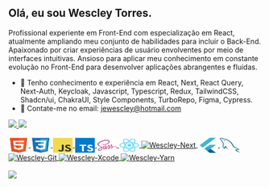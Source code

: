## Olá, eu sou Wescley Torres.
Profissional experiente em Front-End com especialização em React, atualmente ampliando meu conjunto de habilidades
para incluir o Back-End. Apaixonado por criar experiências de usuário envolventes por meio de interfaces intuitivas.
Ansioso para aplicar meu conhecimento em constante evolução no Front-End para desenvolver aplicações abrangentes e
fluidas.

- 🌱 Tenho conhecimento e experiência em React, Next, React Query, Next-Auth, Keycloak, Javascript, Typescript, Redux, TailwindCSS, Shadcn/ui, ChakraUI, Style Components, TurboRepo, Figma, Cypress.
- 💬 Contate-me no email: jewescley@hotmail.com

 <div>
  <a href="https://github.com/wescleytorres">
  <img height="180em" src="https://github-readme-stats.vercel.app/api?username=wescleytorres&show_icons=true&theme=dracula&include_all_commits=true&count_private=true"/>
  <img height="180em" src="https://github-readme-stats.vercel.app/api/top-langs/?username=wescleytorres&layout=compact&langs_count=7&theme=dracula"/>
</div>
  
 <div style="display: inline_block"><br>
  <img align="center" alt="Wescley-HTML" height="30" width="40" src="https://raw.githubusercontent.com/devicons/devicon/master/icons/html5/html5-original.svg">
  <img align="center" alt="Wescley-CSS" height="30" width="40" src="https://raw.githubusercontent.com/devicons/devicon/master/icons/css3/css3-original.svg">
  <img align="center" alt="Wescley-Js" height="30" width="40" src="https://raw.githubusercontent.com/devicons/devicon/master/icons/javascript/javascript-original.svg">
  <img align="center" alt="Wescley-Ts" height="30" width="40" src="https://raw.githubusercontent.com/devicons/devicon/master/icons/typescript/typescript-original.svg">
  <img align="center" alt="Wescley-SASS" height="30" width="40" src="https://raw.githubusercontent.com/devicons/devicon/master/icons/sass/sass-original.svg">
  <img align="center" alt="Wescley-React" height="30" width="40" src="https://raw.githubusercontent.com/devicons/devicon/master/icons/react/react-original.svg">
  <img align="center" alt="Wescley-Next" height="30" width="40" src="https://cdn.jsdelivr.net/gh/devicons/devicon/icons/nextjs/nextjs-line.svg"">
  <img align="center" alt="Wescley-Flutter" height="30" width="40" src="https://raw.githubusercontent.com/devicons/devicon/master/icons/flutter/flutter-original.svg">
  <img align="center" alt="Wescley-MySql" height="30" width="40" src="https://raw.githubusercontent.com/devicons/devicon/master/icons/mysql/mysql-original.svg">
  <img align="center" height="30" width="40" alt="Wescley-Git" src="https://cdn.jsdelivr.net/gh/devicons/devicon/icons/git/git-original.svg">
  <img align="center" height="36" width="40" alt="Wescley-Xcode" src="https://cdn.jsdelivr.net/gh/devicons/devicon/icons/xcode/xcode-original.svg">
  <img align="center" height="75" width="70" alt="Wescley-Yarn" src="https://cdn.jsdelivr.net/gh/devicons/devicon/icons/yarn/yarn-original-wordmark.svg">          
<div> <br>
  <a href="https://www.linkedin.com/in/wescley-torres/" target="_blank"><img src="https://img.shields.io/badge/-LinkedIn-%230077B5?style=for-the-badge&logo=linkedin&logoColor=white" target="_blank"></a> 
</div>
